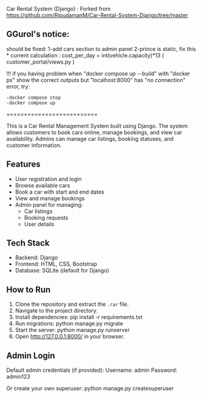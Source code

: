 Car Rental System (Django) : Forked from https://github.com/RipudamanM/Car-Rental-System-Django/tree/master

## GGurol's notice:

should be fixed:
1-add cars section to admin panel
2-prince is static, fix this
    *    current calculation : cost_per_day = int(vehicle.capacity)*13 ( customer_portal/views.py )

!!! if you having problem when "docker compose up --build" with "docker ps" show the correct outputs but "localhost:8000" has "no connection" error, try:

	-docker compose stop
	-docker compose up


==========================

This is a Car Rental Management System built using Django. The system allows customers to book cars online, manage bookings, and view car availability. Admins can manage car listings, booking statuses, and customer information.

Features
--------

- User registration and login
- Browse available cars
- Book a car with start and end dates
- View and manage bookings
- Admin panel for managing:
  - Car listings
  - Booking requests
  - User details

Tech Stack
----------

- Backend: Django
- Frontend: HTML, CSS, Bootstrap
- Database: SQLite (default for Django)

How to Run
----------

1. Clone the repository and extract the `.rar` file.
2. Navigate to the project directory.
3. Install dependencies:
   pip install -r requirements.txt
4. Run migrations:
   python manage.py migrate
5. Start the server:
   python manage.py runserver
6. Open http://127.0.0.1:8000/ in your browser.

Admin Login
-----------

Default admin credentials (if provided):
Username: admin
Password: admin123

Or create your own superuser:
    python manage.py createsuperuser
